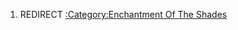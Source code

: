 1.  REDIRECT [:Category:Enchantment Of The
    Shades](:Category:Enchantment_Of_The_Shades "wikilink")
